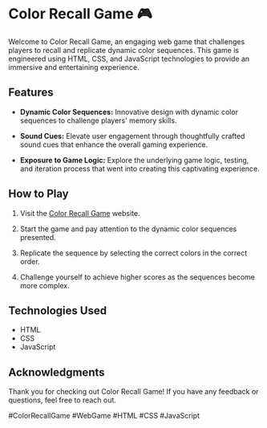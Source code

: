 # Color Recall Game 🎮

Welcome to Color Recall Game, an engaging web game that challenges players to recall and replicate dynamic color sequences. This game is engineered using HTML, CSS, and JavaScript technologies to provide an immersive and entertaining experience.

## Features

- **Dynamic Color Sequences:** Innovative design with dynamic color sequences to challenge players' memory skills.
  
- **Sound Cues:** Elevate user engagement through thoughtfully crafted sound cues that enhance the overall gaming experience.

- **Exposure to Game Logic:** Explore the underlying game logic, testing, and iteration process that went into creating this captivating experience.

## How to Play

1. Visit the [Color Recall Game](https://your-game-url.com) website.

2. Start the game and pay attention to the dynamic color sequences presented.

3. Replicate the sequence by selecting the correct colors in the correct order.

4. Challenge yourself to achieve higher scores as the sequences become more complex.

## Technologies Used

- HTML
- CSS
- JavaScript

## Acknowledgments

Thank you for checking out Color Recall Game! If you have any feedback or questions, feel free to reach out.

\#ColorRecallGame #WebGame #HTML #CSS #JavaScript

